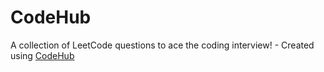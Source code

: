 # CodeHub 
A collection of LeetCode questions to ace the coding interview! - Created using [CodeHub](https://github.com/rishijain07/CodeHub)